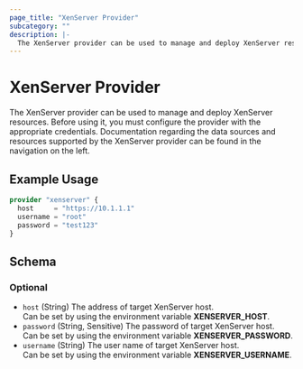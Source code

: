 ```yaml
---
page_title: "XenServer Provider"
subcategory: ""
description: |-
  The XenServer provider can be used to manage and deploy XenServer resources. Before using it, you must configure the provider with the appropriate credentials. Documentation regarding the data sources and resources supported by the XenServer provider can be found in the navigation on the left.
---
```


# XenServer Provider

The XenServer provider can be used to manage and deploy XenServer resources. Before using it, you must configure the provider with the appropriate credentials. Documentation regarding the data sources and resources supported by the XenServer provider can be found in the navigation on the left.

## Example Usage

```terraform
provider "xenserver" {
  host     = "https://10.1.1.1"
  username = "root"
  password = "test123"
}
```

<!-- schema generated by tfplugindocs -->
## Schema

### Optional

- `host` (String) The address of target XenServer host.<br />Can be set by using the environment variable **XENSERVER_HOST**.
- `password` (String, Sensitive) The password of target XenServer host.<br />Can be set by using the environment variable **XENSERVER_PASSWORD**.
- `username` (String) The user name of target XenServer host.<br />Can be set by using the environment variable **XENSERVER_USERNAME**.
